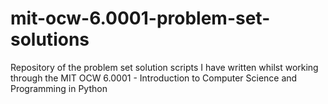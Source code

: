# mit-ocw-6.0001-problem-set-solutions
Repository of the problem set solution scripts I have written whilst working through the MIT OCW 6.0001 - Introduction to Computer Science and Programming in Python
